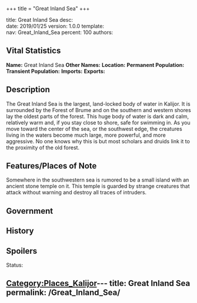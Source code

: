 +++
title = "Great Inland Sea"
+++

title:		Great Inland Sea
desc:		
date:		2019/01/25
version:	1.0.0
template:	
nav:		Great_Inland_Sea
percent:	100
authors:	
## Vital Statistics

**Name:** Great Inland Sea
**Other Names:**
**Location:**
**Permanent Population:**
**Transient Population:**
**Imports:**
**Exports:**

## Description

The Great Inland Sea is the largest, land-locked body of water in
Kalijor. It is surrounded by the Forest of Brume and on the southern and
western shores lay the oldest parts of the forest. This huge body of
water is dark and calm, relatively warm and, if you stay close to shore,
safe for swimming in. As you move toward the center of the sea, or the
southwest edge, the creatures living in the waters become much large,
more powerful, and more aggressive. No one knows why this is but most
scholars and druids link it to the proximity of the old forest.

## Features/Places of Note

Somewhere in the southwestern sea is rumored to be a small island with
an ancient stone temple on it. This temple is guarded by strange
creatures that attack without warning and destroy all traces of
intruders.

## Government

## History

## Spoilers

<spoiler text="Spoilers">Status: </spoiler>

[Category:Places_Kalijor](Category:Places_Kalijor "wikilink")---
title: Great Inland Sea
permalink: /Great_Inland_Sea/
---


